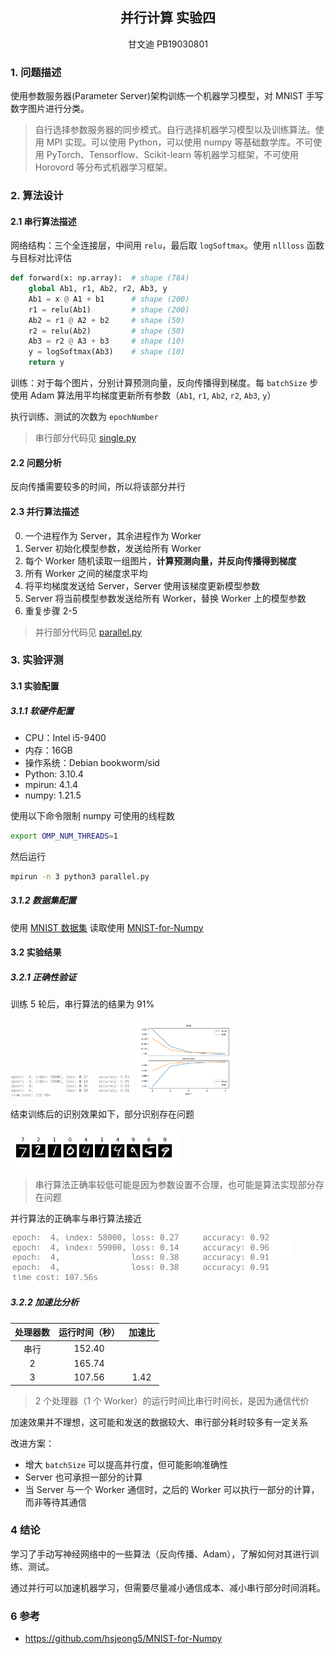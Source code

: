 ## <center>并行计算    实验四</center>

<center>甘文迪    PB19030801</center>

### 1. 问题描述

使用参数服务器(Parameter Server)架构训练一个机器学习模型，对 MNIST 手写数字图片进行分类。

> 自行选择参数服务器的同步模式。自行选择机器学习模型以及训练算法。使用 MPI 实现。可以使用 Python，可以使用 numpy 等基础数学库。不可使用 PyTorch、Tensorflow、Scikit-learn 等机器学习框架，不可使用 Horovord 等分布式机器学习框架。

### 2. 算法设计

#### 2.1 串行算法描述

网络结构：三个全连接层，中间用 `relu`，最后取 `logSoftmax`。使用 `nllloss` 函数与目标对比评估

```python
def forward(x: np.array):  # shape (784)
    global Ab1, r1, Ab2, r2, Ab3, y
    Ab1 = x @ A1 + b1      # shape (200)
    r1 = relu(Ab1)         # shape (200)
    Ab2 = r1 @ A2 + b2     # shape (50)
    r2 = relu(Ab2)         # shape (50)
    Ab3 = r2 @ A3 + b3     # shape (10)
    y = logSoftmax(Ab3)    # shape (10)
    return y
```

训练：对于每个图片，分别计算预测向量，反向传播得到梯度。每 `batchSize` 步使用 Adam 算法用平均梯度更新所有参数（`Ab1`, `r1`, `Ab2`, `r2`, `Ab3`, `y`）

执行训练、测试的次数为 `epochNumber`

> 串行部分代码见 [single.py](code/single.py)

#### 2.2 问题分析

反向传播需要较多的时间，所以将该部分并行

#### 2.3 并行算法描述

0. 一个进程作为 Server，其余进程作为 Worker
1. Server 初始化模型参数，发送给所有 Worker
2. 每个 Worker 随机读取一组图片，**计算预测向量，并反向传播得到梯度**
3. 所有 Worker 之间的梯度求平均
4. 将平均梯度发送给 Server，Server 使用该梯度更新模型参数
5. Server 将当前模型参数发送给所有 Worker，替换 Worker 上的模型参数
6. 重复步骤 2-5

> 并行部分代码见 [parallel.py](code/parallel.py)

### 3. 实验评测

#### 3.1 实验配置

##### 3.1.1 软硬件配置

+ CPU：Intel i5-9400
+ 内存：16GB
+ 操作系统：Debian bookworm/sid
+ Python: 3.10.4
+ mpirun: 4.1.4
+ numpy: 1.21.5

使用以下命令限制 numpy 可使用的线程数

```bash
export OMP_NUM_THREADS=1
```

然后运行

```bash
mpirun -n 3 python3 parallel.py
```

##### 3.1.2 数据集配置

使用 [MNIST 数据集](http://yann.lecun.com/exdb/mnist/)
读取使用 [MNIST-for-Numpy](https://github.com/hsjeong5/MNIST-for-Numpy)

#### 3.2 实验结果

##### 3.2.1 正确性验证

训练 5 轮后，串行算法的结果为 91%

<img title="" src="image/1-1.png" alt="1-1" style="zoom:50%;" width="393" data-align="center">

<img title="" src="image/1-2.png" alt="1-2" style="zoom: 50%;" width="332" data-align="center">

结束训练后的识别效果如下，部分识别存在问题

<img title="" src="image/1-3.png" alt="1-3" style="zoom:50%;" data-align="center">

> 串行算法正确率较低可能是因为参数设置不合理，也可能是算法实现部分存在问题

并行算法的正确率与串行算法接近

<img title="" src="image/3.png" alt="3.png" data-align="center" width="449">

##### 3.2.2 加速比分析

| 处理器数 | 运行时间（秒） | 加速比  |
|:----:|:-------:|:----:|
| 串行   | 152.40  |      |
| 2    | 165.74  |      |
| 3    | 107.56  | 1.42 |

> 2 个处理器（1 个 Worker）的运行时间比串行时间长，是因为通信代价

加速效果并不理想，这可能和发送的数据较大、串行部分耗时较多有一定关系

改进方案：

+ 增大 `batchSize` 可以提高并行度，但可能影响准确性
+ Server 也可承担一部分的计算
+ 当 Server 与一个 Worker 通信时，之后的 Worker 可以执行一部分的计算，而非等待其通信

### 4 结论

学习了手动写神经网络中的一些算法（反向传播、Adam），了解如何对其进行训练、测试。

通过并行可以加速机器学习，但需要尽量减小通信成本、减小串行部分时间消耗。

### 6 参考

+ https://github.com/hsjeong5/MNIST-for-Numpy
